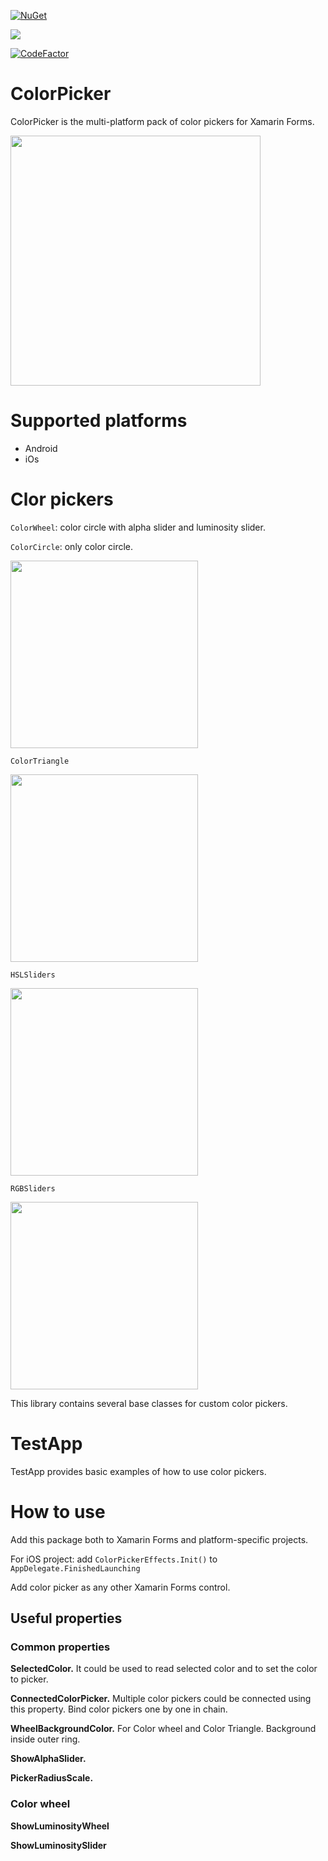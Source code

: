 [![NuGet](http://img.shields.io/nuget/v/ColorPicker.Xamarin.Forms.svg)](https://www.nuget.org/packages/ColorPicker.Xamarin.Forms/)

![](https://github.com/vpapenko/ColorPicker/workflows/Tests/badge.svg)

[![CodeFactor](https://www.codefactor.io/repository/github/vpapenko/colorpicker/badge/master)](https://www.codefactor.io/repository/github/vpapenko/colorpicker/overview/master)

# ColorPicker
ColorPicker is the multi-platform pack of color pickers for Xamarin Forms.

<img src="https://github.com/vpapenko/ColorPicker/blob/dev/Assets/TestApp.gif" width="400">

# Supported platforms
- Android
- iOs

# Clor pickers

```ColorWheel```: color circle with alpha slider and luminosity slider.

```ColorCircle```: only color circle.

<img src="https://github.com/vpapenko/ColorPicker/blob/dev/Assets/ColorWheel.png" width="300">


```ColorTriangle```

<img src="https://github.com/vpapenko/ColorPicker/blob/dev/Assets/ColorTriangle.png" width="300">


```HSLSliders```

<img src="https://github.com/vpapenko/ColorPicker/blob/dev/Assets/HSLSliders.png" width="300">


```RGBSliders```

<img src="https://github.com/vpapenko/ColorPicker/blob/dev/Assets/RGBSliders.png" width="300">



This library contains several base classes for custom color pickers.


# TestApp
TestApp provides basic examples of how to use color pickers.

# How to use
Add this package both to Xamarin Forms and platform-specific projects.

For iOS project: add ```ColorPickerEffects.Init()``` to ```AppDelegate.FinishedLaunching```

Add color picker as any other Xamarin Forms control.

## Useful properties

### Common properties
**SelectedColor.** It could be used to read selected color and to set the color to picker.
  
**ConnectedColorPicker.** Multiple color pickers could be connected using this property. Bind color pickers one by one in chain.

**WheelBackgroundColor.** For Color wheel and Color Triangle. Background inside outer ring.

**ShowAlphaSlider.**

**PickerRadiusScale.**

### Color wheel
**ShowLuminosityWheel**

**ShowLuminositySlider**
